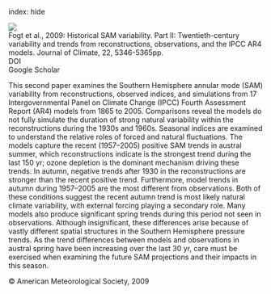 index: hide

<div class="Citation">
    <div class="Citation-thumb CitationThumb-linked"  data-href="https://doi.org/10.1175/2009jcli2786.1">
      <img src="https://static.claimspace.cloud/climate-study-static/refs/thumbs/10/Fogt_et_al_2009-thumb.png" />
    </div>

  <div class="Citation-body">
    <div class="Citation-text">Fogt et al., 2009: Historical SAM variability. Part II: Twentieth-century variability and trends from reconstructions, observations, and the IPCC AR4 models. <span class="Article-journal">Journal of Climate, </span><span class="Article-volume">22, </span>5346-5365pp.</div>
    <div class="Citation-links">
      <div class="CitationLink" data-href="https://doi.org/10.1175/2009jcli2786.1">
        <div class="CitationLink-icon CitationLink-Doi"></div>
        <div class="CitationLink-text">DOI</div>
      </div>
      <div class="CitationLink" data-href="https://scholar.google.com/scholar?q=10.1175/2009jcli2786.1">
        <div class="CitationLink-icon CitationLink-Scholar"></div>
        <div class="CitationLink-text">Google Scholar</div>
      </div>
    </div>
  </div>
</div>

This second paper examines the Southern Hemisphere annular mode (SAM) variability from reconstructions, observed indices, and simulations from 17 Intergovernmental Panel on Climate Change (IPCC) Fourth Assessment Report (AR4) models from 1865 to 2005. Comparisons reveal the models do not fully simulate the duration of strong natural variability within the reconstructions during the 1930s and 1960s. Seasonal indices are examined to understand the relative roles of forced and natural fluctuations. The models capture the recent (1957–2005) positive SAM trends in austral summer, which reconstructions indicate is the strongest trend during the last 150 yr; ozone depletion is the dominant mechanism driving these trends. In autumn, negative trends after 1930 in the reconstructions are stronger than the recent positive trend. Furthermore, model trends in autumn during 1957–2005 are the most different from observations. Both of these conditions suggest the recent autumn trend is most likely natural climate variability, with external forcing playing a secondary role. Many models also produce significant spring trends during this period not seen in observations. Although insignificant, these differences arise because of vastly different spatial structures in the Southern Hemisphere pressure trends. As the trend differences between models and observations in austral spring have been increasing over the last 30 yr, care must be exercised when examining the future SAM projections and their impacts in this season.

<div class="Citation-copy">
&copy; American Meteorological Society, 2009
</div>